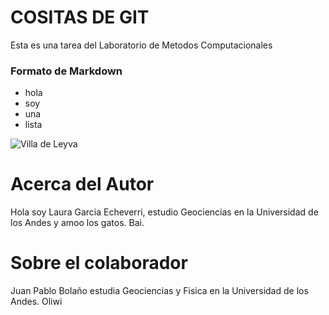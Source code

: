 
# COSITAS DE GIT
Esta es una tarea del Laboratorio de Metodos Computacionales

### Formato de Markdown

* hola
* soy
* una
* lista



![Villa de Leyva](https://es.wikipedia.org/wiki/Villa_de_Leyva#/media/Archivo:Villadeleyva04.jpg)

# Acerca del Autor

Hola soy Laura Garcia Echeverri, estudio Geociencias en la Universidad de los Andes y amoo los gatos. Bai. 






# Sobre el colaborador
Juan Pablo Bolaño estudia Geociencias y Fisica en la Universidad de los Andes.
Oliwi
